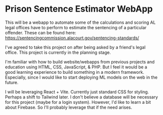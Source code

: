 # Prison Sentence Estimator WebApp

This will be a webapp to automate some of the calculations and scoring AL legal offices have to perform to estimate the sentencing of a particular offender. 
These can be found here: https://sentencingcommission.alacourt.gov/sentencing-standards/

I've agreed to take this project on after being asked by a friend's legal office.
This project is currently in the planning stage.

I'm familiar with how to build website/webapps from previous projects and education using HTML, CSS, JavaScript, & PHP. But I feel it would be a good learning experience to build something in a modern framework. Especially, since I would like to start deploying ML models on the web in the future.

I will be leveraging React + Vite. Currently just standard CSS for styling. Perhaps a shift to Tailwind later. I don't believe a database will be necessary for this project (maybe for a login system). However, I'd like to learn a bit about Firebase. So I'll probably leverage that if the need arises.
